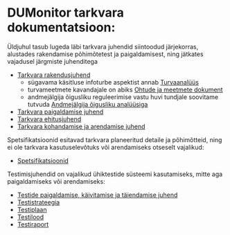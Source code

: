 DUMonitor tarkvara dokumentatsioon:
===================================

Üldjuhul tasub lugeda läbi tarkvara juhendid siintoodud järjekorras,
alustades rakendamise põhimõtetest ja paigaldamisest, ning jätkates vajadusel
järgmiste juhenditega

* [Tarkvara rakendusjuhend](Rakendusjuhend.md)
  * sügavama käsitluse infoturbe aspektist annab [Turvaanalüüs](doc/spetsifikatsioonid/Turvaanaluus.md)
  * turvameetmete kavandajale on abiks [Ohtude ja meetmete dokument](preliminary/8_AJ%20turvaanal%C3%BC%C3%BCs%20-%20Lisa%201%20-%20ohud%20ja%20meetmed%20v1.0.docx)
  * andmejälgija õigusliku reguleerimise vastu huvi tundjale soovitame tutvuda [Andmejälgija õigusliku analüüsiga](doc/spetsifikatsioonid/Oiguslik_analuus.md)
* [Tarkvara paigaldamise juhend](Paigaldamine.md)
* [Tarkvara ehitusjuhend](Ehitusjuhend.md)
* [Tarkvara kohandamise ja arendamise juhend](Kohandamine.md)

Spetsifikatsioonid esitavad tarkvara planeeritud detaile ja põhimõtteid,
ning ei ole tarkvara kasutuselevõtuks või arendamiseks otseselt vajalikud:

* [Spetsifikatsioonid](spetsifikatsioonid/README.md)  

Testimisjuhendid on vajalikud ühiktestide süsteemi kasutamiseks, mitte
aga paigaldamiseks või arendamiseks:


* [Testide paigaldamise, käivitamise ja täiendamise juhend](Testide_paigaldamine.md)
* [Testistrateegia](Testistrateegia.md)
* [Testiplaan](Testiplaan.md)
* [Testilood](Testilood.md)
* [Testiraport](Testiraport.md)

